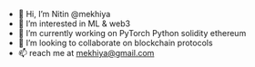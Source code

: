 - 👋 Hi, I’m Nitin @mekhiya
- 👀 I’m interested in ML & web3
- 🌱 I’m currently working on PyTorch Python solidity ethereum 
- 💞️ I’m looking to collaborate on blockchain protocols
- 📫 reach me at mekhiya@gmail.com

<!---
mekhiya/mekhiya is a ✨ special ✨ repository because its `README.md` (this file) appears on your GitHub profile.
You can click the Preview link to take a look at your changes.
--->
